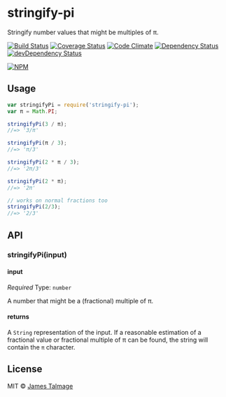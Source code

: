 # stringify-pi 

Stringify number values that might be multiples of π.

[![Build Status](https://travis-ci.org/jamestalmage/stringify-pi.svg?branch=master)](https://travis-ci.org/jamestalmage/stringify-pi)
[![Coverage Status](https://coveralls.io/repos/jamestalmage/stringify-pi/badge.svg?branch=master&service=github)](https://coveralls.io/github/jamestalmage/stringify-pi?branch=master)
[![Code Climate](https://codeclimate.com/github/jamestalmage/stringify-pi/badges/gpa.svg)](https://codeclimate.com/github/jamestalmage/stringify-pi)
[![Dependency Status](https://david-dm.org/jamestalmage/stringify-pi.svg)](https://david-dm.org/jamestalmage/stringify-pi)
[![devDependency Status](https://david-dm.org/jamestalmage/stringify-pi/dev-status.svg)](https://david-dm.org/jamestalmage/stringify-pi#info=devDependencies)

[![NPM](https://nodei.co/npm/stringify-pi.png)](https://nodei.co/npm/stringify-pi/)

## Usage

```js
var stringifyPi = require('stringify-pi');
var π = Math.PI;

stringifyPi(3 / π);
//=> '3/π'

stringifyPi(π / 3);
//=> 'π/3'

stringifyPi(2 * π / 3);
//=> '2π/3'

stringifyPi(2 * π);
//=> '2π'

// works on normal fractions too
stringifyPi(2/3);
//=> '2/3'
```


## API

### stringifyPi(input)

#### input

*Required*
Type: `number`

A number that might be a (fractional) multiple of π.

#### returns

A `String` representation of the input. If a reasonable estimation of a fractional value
or fractional multiple of π can be found, the string will contain the `π` character. 

## License

MIT © [James Talmage](http://github.com/jamestalmage)
